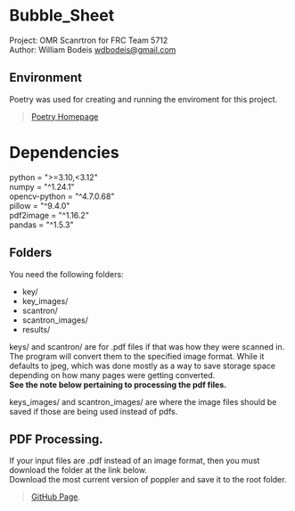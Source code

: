 # Bubble_Sheet
Project: OMR Scanrtron for FRC Team 5712  
Author: William Bodeis <wdbodeis@gmail.com>  

## Environment
Poetry was used for creating and running the enviroment for this project.  
> [Poetry Homepage](https://python-poetry.org/)

# Dependencies
python = ">=3.10,<3.12"  
numpy = "^1.24.1"  
opencv-python = "^4.7.0.68"  
pillow = "^9.4.0"  
pdf2image = "^1.16.2"  
pandas = "^1.5.3"  

## Folders
You need the following folders:  
- key/
- key_images/
- scantron/
- scantron_images/
- results/

keys/ and scantron/ are for .pdf files if that was how they were scanned in. The program will convert them to the specified image format. While it defaults to jpeg, which was done mostly as a way to save storage space depending on how many pages were getting converted.  
**See the note below pertaining to processing the pdf files.** 

keys_images/ and scantron_images/ are where the image files should be saved if those are being used instead of pdfs.  

## PDF Processing.
If your input files are .pdf instead of an image format, then you must download the folder at the link below.  
Download the most current version of poppler and save it to the root folder.  
> [GitHub Page](https://github.com/oschwartz10612/poppler-windows).